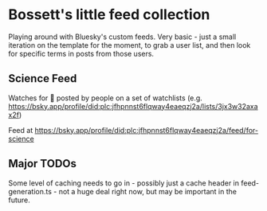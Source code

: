 # Bossett's little feed collection

Playing around with Bluesky's custom feeds. Very basic - just a small iteration on the template for the moment, to grab a user list, and then look for specific terms in posts from those users.

## Science Feed

Watches for 🧪 posted by people on a set of watchlists (e.g. https://bsky.app/profile/did:plc:jfhpnnst6flqway4eaeqzj2a/lists/3jx3w32axax2f)

Feed at https://bsky.app/profile/did:plc:jfhpnnst6flqway4eaeqzj2a/feed/for-science

## Major TODOs

Some level of caching needs to go in - possibly just a cache header in feed-generation.ts - not a huge deal right now, but may be important in the future.